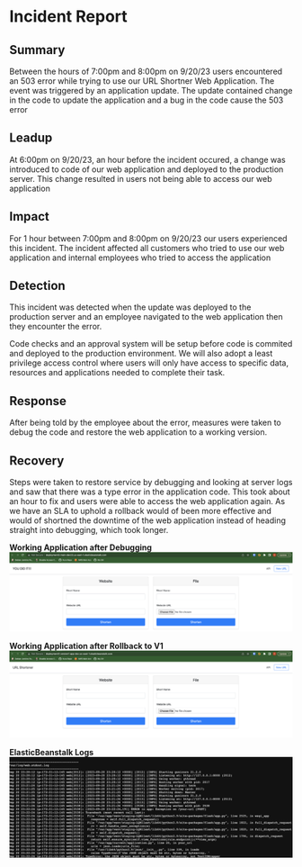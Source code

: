# Incident Report

## Summary
Between the hours of 7:00pm and 8:00pm on 9/20/23 users encountered an 503 error while trying to use our URL Shortner Web Application. The event was triggered by an application update. The update contained change in the code to update the application and a bug in the code cause the 503 error

## Leadup 
At 6:00pm on 9/20/23, an hour before the incident occured, a change was introduced to code of our web application and deployed to the production server. This change resulted in users not being able to access our web application

## Impact

For 1 hour between 7:00pm and 8:00pm on 9/20/23 our users experienced this incident. The incident affected all customers who tried to use our web application and internal employees who tried to access the application

## Detection

This incident was detected when the update was deployed to the production server and an employee navigated to the web application then they encounter the error.

Code checks and an approval system will be setup before code is commited and deployed to the production environment. We will also adopt a least privilege access control where users will only have access to specific data, resources and applications needed to complete their task.

## Response

After being told by the employee about the error, measures were taken to debug the code and restore the web application to a working version.

## Recovery

Steps were taken to restore service by debugging and looking at server logs and saw that there was a type error in the application code. This took about an hour to fix and users were able to access the web application again. As we have an SLA to uphold a rollback would of been more effective and would of shortned the downtime of the web application instead of heading straight into debugging, which took longer.

**Working Application after Debugging**
![working app v2](screenshots/Screenshot%202023-09-22%20at%203.16.39%20PM.png)

**Working Application after Rollback to V1**
![working app v1](screenshots/Screenshot%202023-09-22%20at%203.16.25%20PM.png)

**ElasticBeanstalk Logs**
![Logs](screenshots/Screenshot%202023-09-22%20at%202.31.10%20PM.png)
